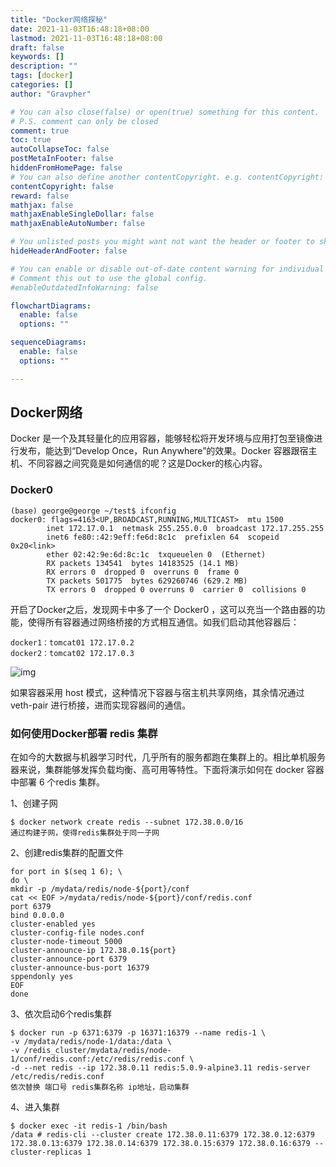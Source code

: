 ```yaml
---
title: "Docker网络探秘"
date: 2021-11-03T16:48:18+08:00
lastmod: 2021-11-03T16:48:18+08:00
draft: false
keywords: []
description: ""
tags: [docker]
categories: []
author: "Gravpher"

# You can also close(false) or open(true) something for this content.
# P.S. comment can only be closed
comment: true 
toc: true 
autoCollapseToc: false
postMetaInFooter: false
hiddenFromHomePage: false
# You can also define another contentCopyright. e.g. contentCopyright: "This is another copyright."
contentCopyright: false
reward: false
mathjax: false
mathjaxEnableSingleDollar: false
mathjaxEnableAutoNumber: false

# You unlisted posts you might want not want the header or footer to show
hideHeaderAndFooter: false

# You can enable or disable out-of-date content warning for individual post.
# Comment this out to use the global config.
#enableOutdatedInfoWarning: false

flowchartDiagrams:
  enable: false
  options: ""

sequenceDiagrams: 
  enable: false
  options: ""

---
```


## Docker网络

Docker 是一个及其轻量化的应用容器，能够轻松将开发环境与应用打包至镜像进行发布，能达到“Develop Once，Run Anywhere”的效果。Docker 容器跟宿主机、不同容器之间究竟是如何通信的呢？这是Docker的核心内容。

### Docker0

```shell
(base) george@george ~/test$ ifconfig  
docker0: flags=4163<UP,BROADCAST,RUNNING,MULTICAST>  mtu 1500
        inet 172.17.0.1  netmask 255.255.0.0  broadcast 172.17.255.255
        inet6 fe80::42:9eff:fe6d:8c1c  prefixlen 64  scopeid 0x20<link>
        ether 02:42:9e:6d:8c:1c  txqueuelen 0  (Ethernet)
        RX packets 134541  bytes 14183525 (14.1 MB)
        RX errors 0  dropped 0  overruns 0  frame 0
        TX packets 501775  bytes 629260746 (629.2 MB)
        TX errors 0  dropped 0 overruns 0  carrier 0  collisions 0
```

开启了Docker之后，发现网卡中多了一个 Docker0 ，这可以充当一个路由器的功能，使得所有容器通过网络桥接的方式相互通信。如我们启动其他容器后：

```
docker1：tomcat01 172.17.0.2
docker2：tomcat02 172.17.0.3
```

![img](https://gitee.com/georgegou/gravitychina/raw/picture/docker%E7%BD%91%E7%BB%9C)

如果容器采用 host 模式，这种情况下容器与宿主机共享网络，其余情况通过 veth-pair 进行桥接，进而实现容器间的通信。

### 如何使用Docker部署 redis 集群

在如今的大数据与机器学习时代，几乎所有的服务都跑在集群上的。相比单机服务器来说，集群能够发挥负载均衡、高可用等特性。下面将演示如何在 docker 容器中部署 6 个redis 集群。

1、创建子网

```shell
$ docker network create redis --subnet 172.38.0.0/16
通过构建子网，使得redis集群处于同一子网
```

2、创建redis集群的配置文件

```shell
for port in $(seq 1 6); \
do \
mkdir -p /mydata/redis/node-${port}/conf
cat << EOF >/mydata/redis/node-${port}/conf/redis.conf
port 6379
bind 0.0.0.0
cluster-enabled yes
cluster-config-file nodes.conf
cluster-node-timeout 5000
cluster-announce-ip 172.38.0.1${port}
cluster-announce-port 6379
cluster-announce-bus-port 16379
sppendonly yes
EOF       
done 
```

3、依次启动6个redis集群

```shell
$ docker run -p 6371:6379 -p 16371:16379 --name redis-1 \
-v /mydata/redis/node-1/data:/data \
-v /redis_cluster/mydata/redis/node-1/conf/redis.conf:/etc/redis/redis.conf \
-d --net redis --ip 172.38.0.11 redis:5.0.9-alpine3.11 redis-server /etc/redis/redis.conf
依次替换 端口号 redis集群名称 ip地址，启动集群
```

4、进入集群

```shell
$ docker exec -it redis-1 /bin/bash
/data # redis-cli --cluster create 172.38.0.11:6379 172.38.0.12:6379 172.38.0.13:6379 172.38.0.14:6379 172.38.0.15:6379 172.38.0.16:6379 --cluster-replicas 1

```

